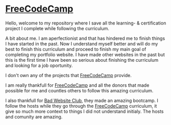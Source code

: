 # [FreeCodeCamp]

Hello, welcome to my repository where I save all the learning- & certification project I complete while following the curriculum.

A bit about me. I am aperfectionist and that has hindered me to finish things I have started in the past. Now I understand myself better and will do my best to finish this curriculum and proceed to finish my main goal of completing my portfolio website. I have made other websites in the past but this is the first time I have been so serious about finishing the curriculum and looking for a job oportunity.

I don't own any of the projects that [FreeCodeCamp] provide.

I am really thankfull for [FreeCodeCamp] and all the donors that made possible for me and countles others to follow this amazing curriculum.

I also thankfull for [Bad Website Club], they made an amazing bootcamp. I follow the hosts while they go through the [FreeCodeCamp] curriculum, it give so much more context to things I did not understand initialy. The hosts and comunity are amazing.

[FreeCodeCamp]: https://www.freecodecamp.org
[Bad Website Club]: https://badwebsite.club